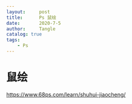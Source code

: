 ```yaml
---
layout:     post
title:      Ps 鼠绘
date:       2020-7-5
author:     Tangle
catalog: true
tags:
    - Ps
---
```


# 鼠绘

<https://www.68ps.com/learn/shuhui-jiaocheng/>
